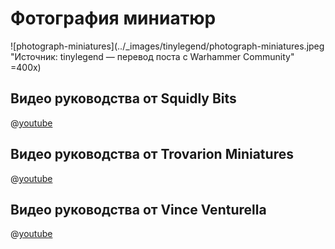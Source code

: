 # Фотография миниатюр

![photograph-miniatures](../_images/tinylegend/photograph-miniatures.jpeg "Источник: tinylegend — перевод поста с Warhammer Community" =400x)

## Видео руководства от Squidly Bits

@[youtube](https://youtu.be/YlkzRE33Lb0?si=tq_LxwOvxCYMcWYl)

## Видео руководства от Trovarion Miniatures

@[youtube](https://youtu.be/FpHYU7O48as?si=3CvM6kdaM8mbzM4P)

## Видео руководства от Vince Venturella

@[youtube](https://youtu.be/NCsWBTuJGJg?si=kYGy19ZNCAQ_XfVB)
